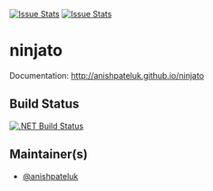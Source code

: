 [![Issue Stats](http://issuestats.com/github/anishpateluk/ninjato/badge/issue)](http://issuestats.com/github/anishpateluk/ninjato)
[![Issue Stats](http://issuestats.com/github/anishpateluk/ninjato/badge/pr)](http://issuestats.com/github/anishpateluk/ninjato)

# ninjato


Documentation: http://anishpateluk.github.io/ninjato


## Build Status

[![.NET Build Status](https://img.shields.io/appveyor/ci/anishpateluk/ninjato/master.svg)](https://ci.appveyor.com/project/anishpateluk/ninjato)

## Maintainer(s)

- [@anishpateluk](https://github.com/anishpateluk)


